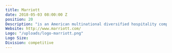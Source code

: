```yaml
---
title: Marriott
date: 2018-05-03 08:00:00 Z
position: 20
Description: "is an American multinational diversified hospitality company that manages and franchises a broad portfolio of hotels and related lodging facilities."
Website: http://www.marriott.com/
Logo: "/uploads/logo-marriott.png"
Logo Size:
Division: competitive
---
```

